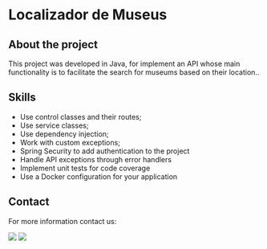 <h1> Localizador de Museus </h1>

<h2> About the project </h2>

<div> 

This project was developed in Java, for implement an API whose main functionality is to facilitate the search for museums based on their location..

</div> 

<h2> Skills </h2>

<ul> 

<li>Use control classes and their routes;</li>
<li>Use service classes;</li>
<li>Use dependency injection;</li>
<li>Work with custom exceptions;</li>
<li>Spring Security to add authentication to the project</li>
<li>Handle API exceptions through error handlers</li>
<li>Implement unit tests for code coverage</li>
<li>Use a Docker configuration for your application</li>

</ul> 

<h2>Contact </h2>

<p> For more information contact us: </p>

<div>
<a href="https://www.linkedin.com/in/thiago-hayashi-037732109/" target="_blank"><img src="https://img.shields.io/badge/-LinkedIn-%230077B5?style=for-the-badge&logo=linkedin&logoColor=white" target="_blank"></a>

<a href = "shundi_hayashi@hotmail.com">
<img src="https://img.shields.io/badge/Microsoft_Outlook-0078D4?style=for-the-badge&logo=microsoft-outlook&logoColor=white" target="_blank">
</a>
</div>
